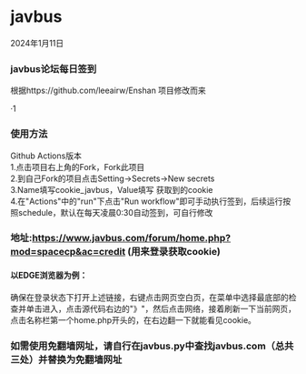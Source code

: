 
# javbus
2024年1月11日
### javbus论坛每日签到 <br>
根据https://github.com/leeairw/Enshan 项目修改而来

·1
### 使用方法<br> 
Github Actions版本<br>
1.点击项目右上角的Fork，Fork此项目<br>
2.到自己Fork的项目点击Setting→Secrets→New secrets<br>
3.Name填写cookie_javbus，Value填写 获取到的cookie<br>
4.在"Actions"中的"run"下点击"Run workflow"即可手动执行签到，后续运行按照schedule，默认在每天凌晨0:30自动签到，可自行修改<br>
### 地址:https://www.javbus.com/forum/home.php?mod=spacecp&ac=credit (用来登录获取cookie)
#### 以EDGE浏览器为例：
确保在登录状态下打开上述链接，右键点击网页空白页，在菜单中选择最底部的检查并单击进入，点击源代码右边的"》"，然后点击网络，接着刷新一下当前网页，点击名称栏第一个home.php开头的，在右边翻一下就能看见cookie。

### 如需使用免翻墙网址，请自行在javbus.py中查找javbus.com（总共三处）并替换为免翻墙网址
